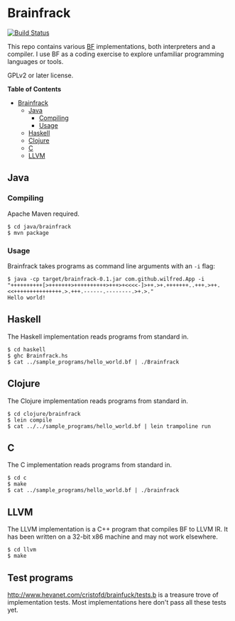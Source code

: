 # Brainfrack

[![Build Status](https://travis-ci.org/Wilfred/Brainfrack.svg?branch=master)](https://travis-ci.org/Wilfred/Brainfrack)

This repo contains various
[BF](http://en.wikipedia.org/wiki/Brainfuck) implementations, both
interpreters and a compiler. I use BF as a coding exercise to explore
unfamiliar programming languages or tools.

GPLv2 or later license.

<!-- markdown-toc start - Don't edit this section. Run M-x markdown-toc/generate-toc again -->
**Table of Contents**

- [Brainfrack](#brainfrack)
    - [Java](#java)
        - [Compiling](#compiling)
        - [Usage](#usage)
    - [Haskell](#haskell)
    - [Clojure](#clojure)
    - [C](#c)
    - [LLVM](#llvm)

<!-- markdown-toc end -->

## Java

### Compiling

Apache Maven required.

    $ cd java/brainfrack
    $ mvn package

### Usage

Brainfrack takes programs as command line arguments with an `-i` flag:

    $ java -cp target/brainfrack-0.1.jar com.github.wilfred.App -i "++++++++++[>+++++++>++++++++++>+++>+<<<<-]>++.>+.+++++++..+++.>++.<<+++++++++++++++.>.+++.------.--------.>+.>."
    Hello world!

## Haskell

The Haskell implementation reads programs from standard in.

    $ cd haskell
    $ ghc Brainfrack.hs
    $ cat ../sample_programs/hello_world.bf | ./Brainfrack

## Clojure

The Clojure implementation reads programs from standard in.

    $ cd clojure/brainfrack
    $ lein compile
    $ cat ../../sample_programs/hello_world.bf | lein trampoline run

## C

The C implementation reads programs from standard in.

    $ cd c
    $ make
    $ cat ../sample_programs/hello_world.bf | ./brainfrack

## LLVM

The LLVM implementation is a C++ program that compiles BF to LLVM
IR. It has been written on a 32-bit x86 machine and may not work
elsewhere.

    $ cd llvm
    $ make

## Test programs

http://www.hevanet.com/cristofd/brainfuck/tests.b is a treasure trove
of implementation tests. Most implementations here don't pass all
these tests yet.
